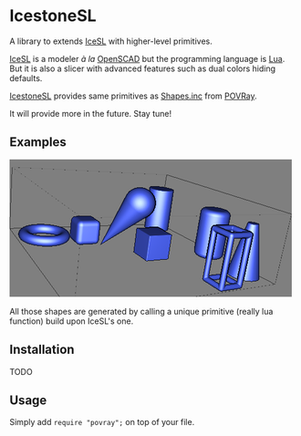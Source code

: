 IcestoneSL
==========

A library to extends [IceSL](http://webloria.loria.fr/~slefebvr/icesl/) with higher-level primitives.

[IceSL](http://webloria.loria.fr/~slefebvr/icesl/) is a modeler *à la* [OpenSCAD](http://www.openscad.org/) but the programming language is [Lua](http://www.lua.org/). But it is also a slicer with advanced features such as dual colors hiding defaults.

[IcestoneSL](https://github.com/loic-fejoz/IcestoneSL) provides same primitives as [Shapes.inc](http://www.povray.org/documentation/view/3.7.0/468/) from [POVRay](http://www.povray.org/).

It will provide more in the future. Stay tune!

Examples
--------

![Samples shapes provided by IcestoneSL](doc/images/shapes.png "IcestoneSL/povray primitive shapes")

All those shapes are generated by calling a unique primitive (really lua function) build upon IceSL's one.

Installation
------------

TODO

Usage
-----

Simply add `require "povray";` on top of your file.
